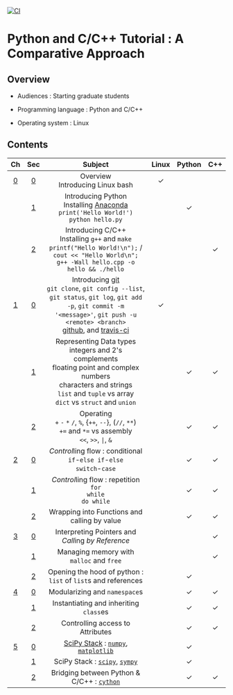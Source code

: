[![CI](https://github.com/kangwonlee/2018pycpp/actions/workflows/conda_env_test.yml/badge.svg)](https://github.com/kangwonlee/2018pycpp/actions/workflows/conda_env_test.yml)

# Python and C/C++ Tutorial : A Comparative Approach

## Overview

* Audiences : Starting graduate students

* Programming language : Python and C/C++

* Operating system : Linux


## Contents

| Ch  | Sec | Subject                           | Linux | Python | C++ |
|:---:|:---:|:----------------------------------:|:-----:|:------:|:---:|
|  [0](00/)  |  [0](00/00.ipynb)  | Overview<br>Introducing Linux bash |   ✓   |        |     |
|     |  [1](00/01.ipynb)  | Introducing Python<br>Installing [Anaconda](https://www.anaconda.com/download/) <br>`print('Hello World!')`<br>`python hello.py` |       |   ✓    |     |
|     |  [2](00/02.ipynb)  | Introducing C/C++<br>Installing `g++` and `make`<br>`printf("Hello World!\n");` / `cout << "Hello World\n";`<br>`g++ -Wall hello.cpp -o hello && ./hello` |       |        |  ✓  |
|  [1](01/)  |  [0](01/00.ipynb)  | Introducing [git](https://git-scm.com/)<br>`git clone`, `git config --list`, `git status`, `git log`, `git add -p`, `git commit -m '<message>'`, `git push -u <remote> <branch>`<br>[github](https://www.github.com), and [travis-ci](https://www.travis-ci.org) |   ✓   |        |     |
|     |  [1](01/01.ipynb)  | Representing Data types <br> integers and 2's complements <br> floating point and complex numbers <br> characters and strings<br>`list` and `tuple` vs array<br>`dict` vs `struct` and `union` |       |   ✓    |  ✓  |
|     |  [2](01/02.ipynb)  | Operating<br>`+` `-` `*` `/`, `%`, {`++`, `--`}, (`//`, `**`)<br>`+=` and `*=` vs assembly<br>`<<`, `>>`, `\|`, `&` |       |   ✓    |  ✓  |
|  [2](02/)  |  [0](02/00.ipynb)  | *Control*ling flow : conditional<br>`if`-`else if`-`else`<br>`switch`-`case` |       |   ✓    |  ✓  |
|     |  [1](02/01.ipynb)  | *Control*ling flow : repetition<br>`for`<br>`while`<br>`do while` |       |   ✓    |  ✓  |
|     |  [2](02/02.ipynb)  | Wrapping into Functions and calling by value      |       |   ✓    |  ✓  |
|  [3](03/)  |  [0](03/00.ipynb)  | Interpreting Pointers and *Call*ing *by Reference* |       |        |  ✓  |
|     |  [1](03/01.ipynb)  | Managing memory with `malloc` and `free` |       |        |  ✓  |
|     |  [2](03/02.ipynb)  | Opening the hood of python : `list` of `list`s and references |       |   ✓    |     |
|  [4](04/)  |  [0](04/00.ipynb)  | Modularizing and `namespace`s |       |   ✓    |  ✓  |
|     |  [1](04/01.ipynb)  | Instantiating and inheriting `class`es |       |   ✓    |  ✓  |
|     |  [2](04/02.ipynb)  | Controlling access to Attributes |       |   ✓    |  ✓  |
|  [5](05/)  |  [0](05/00.ipynb)  | [SciPy Stack](https://www.scipy.org/) : [`numpy`](http://www.numpy.org/), [`matplotlib`](https://matplotlib.org/gallery/index.html) |       |   ✓    |     |
|     |  [1](05/01.ipynb)  | SciPy Stack : [`scipy`](https://docs.scipy.org/doc/scipy/reference/tutorial/io.html), [`sympy`](https://docs.sympy.org/latest/modules/printing.html#module-sympy.printing.ccode) |       |   ✓    |     |
|     |  [2](05/02.ipynb)  | Bridging between Python & C/C++ : [`cython`](https://cython.org) |       |   ✓    |  ✓  |
